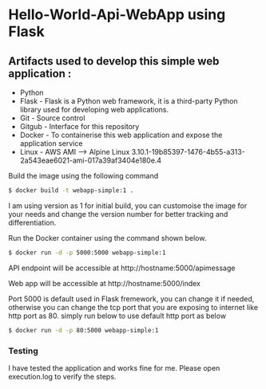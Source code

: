 # Hello-World-Api-WebApp using Flask

## Artifacts used to develop this simple web application :
* Python
* Flask - Flask is a Python web framework, it is a third-party Python library used for developing web applications.
* Git - Source control
* Gitgub - Interface for this repository
* Docker - To containerise this web application and expose the application service 
* Linux - AWS AMI --> Alpine Linux 3.10.1-19b85397-1476-4b55-a313-2a543eae6021-ami-017a39af3404e180e.4 

Build the image using the following command

```bash
$ docker build -t webapp-simple:1 .
```
I am using version as 1 for initial build, you can customoise the image for your needs and change the version number for better tracking and differentiation.

Run the Docker container using the command shown below.

```bash
$ docker run -d -p 5000:5000 webapp-simple:1
```

API endpoint will be accessible at http://hostname:5000/apimessage

Web app will be accessible at http://hostname:5000/index

Port 5000 is default used in Flask fremework, you can change it if needed, otherwise you can change the tcp port that you are exposing to internet like http port as 80. simply run below to use default http port as below 

```bash
$ docker run -d -p 80:5000 webapp-simple:1
```
### Testing
I have tested the application and works fine for me. Please open execution.log to verify the steps.
